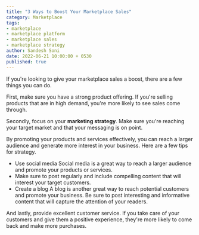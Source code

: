 ```yaml
---
title: "3 Ways to Boost Your Marketplace Sales"
category: Marketplace
tags:
- marketplace
- marketplace platform
- marketplace sales
- marketplace strategy
author: Sandesh Soni
date: 2022-06-21 10:00:00 + 0530
published: true
---
```


If you're looking to give your marketplace sales a boost, there are a few things you can do. 

First, make sure you have a strong product offering. If you're selling products that are in high demand, you're more likely to see sales come through. 

Secondly, focus on your **marketing strategy**. Make sure you're reaching your target market and that your messaging is on point.   

By promoting your products and services effectively, you can reach a larger audience and generate more interest in your business. 
Here are a few tips for strategy.
-  Use social media Social media is a great way to reach a larger audience and promote your products or services.
- Make sure to post regularly and include compelling content that will interest your target customers. 
-  Create a blog A blog is another great way to reach potential customers and promote your business. Be sure to post interesting and informative content that will capture the attention of your readers.

And lastly, provide excellent customer service. If you take care of your customers and give them a positive experience, they're more likely to come back and make more purchases.

